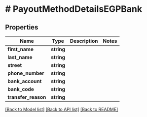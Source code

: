 # # PayoutMethodDetailsEGPBank

## Properties

Name | Type | Description | Notes
------------ | ------------- | ------------- | -------------
**first_name** | **string** |  | 
**last_name** | **string** |  | 
**street** | **string** |  | 
**phone_number** | **string** |  | 
**bank_account** | **string** |  | 
**bank_code** | **string** |  | 
**transfer_reason** | **string** |  | 

[[Back to Model list]](../../README.md#documentation-for-models) [[Back to API list]](../../README.md#documentation-for-api-endpoints) [[Back to README]](../../README.md)


